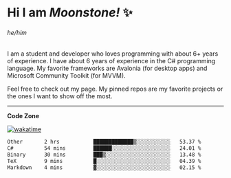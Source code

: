 
<!--
**MoonstoneStudios/MoonstoneStudios** is a ✨ _special_ ✨ repository because its `README.md` (this file) appears on your GitHub profile.

Here are some ideas to get you started:

- 🔭 I’m currently working on ...
- 🌱 I’m currently learning ...
- 👯 I’m looking to collaborate on ...
- 🤔 I’m looking for help with ...
- 💬 Ask me about ...
- 📫 How to reach me: ...
- 😄 Pronouns: ...
- ⚡ Fun fact: ...
-->

# Hi I am _Moonstone!_  ✨
###### he/him

I am a student and developer who loves programming with about 6+ years of experience. 
I have about 6 years of experience in the C# programming language. 
My favorite frameworks are Avalonia (for desktop apps) and Microsoft Community Toolkit (for MVVM).

Feel free to check out my page. My pinned repos are my favorite projects or the ones I want to show off the most. 

---

**Code Zone**


[![wakatime](https://wakatime.com/badge/user/35c755da-7226-42ef-89f9-892c03fbcf7e.svg?style=for-the-badge)](https://wakatime.com/@35c755da-7226-42ef-89f9-892c03fbcf7e)
<!--START_SECTION:waka-->

```txt
Other       2 hrs           █████████████▒░░░░░░░░░░░   53.37 %
C#          54 mins         ██████░░░░░░░░░░░░░░░░░░░   24.01 %
Binary      30 mins         ███▒░░░░░░░░░░░░░░░░░░░░░   13.48 %
TeX         9 mins          █░░░░░░░░░░░░░░░░░░░░░░░░   04.39 %
Markdown    4 mins          ▓░░░░░░░░░░░░░░░░░░░░░░░░   02.15 %
```

<!--END_SECTION:waka-->
